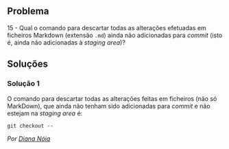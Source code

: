 ## Problema

15 - Qual o comando para descartar todas as alterações efetuadas em ficheiros
Markdown (extensão `.md`) ainda não adicionadas para _commit_ (isto é, ainda
não adicionadas à _staging area_)?

## Soluções 
### Solução 1

O comando para descartar todas as alterações feitas em ficheiros (não só
MarkDown), que ainda não tenham sido adicionadas para _commit_ e não
estejam na _staging area_ é:

```
git checkout --
```
*Por [Diana Nóia](https://github.com/DianaNoia)*